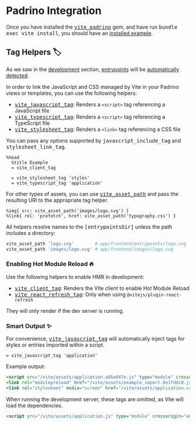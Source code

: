 [tag helpers]: /guide/rails.html#tag-helpers-%F0%9F%8F%B7
[discussions]: https://github.com/ElMassimo/vite_ruby/discussions
[rails]: https://rubyonrails.org/
[webpacker]: https://github.com/rails/webpacker
[vite rails]: https://github.com/ElMassimo/vite_ruby
[vite]: https://vitejs.dev/
[vite-templates]: https://github.com/vitejs/vite/tree/main/packages/create-app
[plugins]: https://vitejs.dev/plugins/
[configuration reference]: /config/
[build]: /config/#build-options
[dev options]: /config/#development-options
[json config]: /config/#shared-configuration-file-%F0%9F%93%84
[vite config]: /config/#configuring-vite-%E2%9A%A1
[sourceCodeDir]: /config/#sourcecodedir
[autoBuild]: /config/#autobuild
[entrypoints]: /guide/development.html#entrypoints-⤵%EF%B8%8F
[helpers]: https://github.com/ElMassimo/vite_ruby/blob/main/vite_padrino/lib/vite_padrino/tag_helpers.rb
[development]: /guide/development
[vite_padrino]: https://github.com/ElMassimo/vite_ruby/tree/main/vite_padrino
[padrino]: https://padrinorb.com/
[installed example]: https://github.com/ElMassimo/vite_ruby/tree/main/examples/padrino_blog_tutorial

# Padrino Integration

Once you have installed the <kbd>[vite_padrino]</kbd> gem, and have run <kbd>bundle exec vite install</kbd>,
you should have an [installed example].

## Tag Helpers 🏷

As we saw in the [development] section, [entrypoints] will be [automatically detected][entrypoints].

In order to link the JavaScript and CSS managed by Vite in your Padrino views or
templates, you can use the following helpers:

- <kbd>[vite_javascript_tag][helpers]</kbd>: Renders a `<script>` tag referencing a JavaScript file
- <kbd>[vite_typescript_tag][helpers]</kbd>: Renders a `<script>` tag referencing a TypeScript file
- <kbd>[vite_stylesheet_tag][helpers]</kbd>: Renders a `<link>` tag referencing a CSS file

You can pass any options supported by <kbd>javascript_include_tag</kbd> and <kbd>stylesheet_link_tag</kbd>.

```haml
%head
  %title Example
  = vite_client_tag

  = vite_stylesheet_tag 'styles'
  = vite_typescript_tag 'application'
```

For other types of assets, you can use <kbd>[vite_asset_path][helpers]</kbd> and pass the resulting URI to the appropriate tag helper.

```haml
%img{ src: vite_asset_path('images/logo.svg') }
%link{ rel: 'prefetch', href: vite_asset_path('typography.css') }
```

All helpers resolve names to the <kbd>[entrypointsDir]</kbd>
unless the path includes a directory:

```ruby
vite_asset_path 'logo.svg'        # app/frontend/entrypoints/logo.svg
vite_asset_path 'images/logo.svg' # app/frontend/images/logo.svg
```

### Enabling Hot Module Reload 🔥

Use the following helpers to enable HMR in development:

- <kbd>[vite_client_tag][helpers]</kbd>: Renders the Vite client to enable Hot Module Reload
- <kbd>[vite_react_refresh_tag][helpers]</kbd>: Only when using `@vitejs/plugin-react-refresh`

They will only render if the dev server is running.

### Smart Output ✨

For convenience, <kbd>[vite_javascript_tag][helpers]</kbd> will automatically inject tags for styles or entries imported within a script.

```haml
= vite_javascript_tag 'application'
```

Example output:

```html
<script src="/vite/assets/application.a0ba047e.js" type="module" crossorigin="anonymous"/>
<link rel="modulepreload" href="/vite/assets/example_import.8e1fddc0.js" as="script" type="text/javascript" crossorigin="anonymous">
<link rel="stylesheet" media="screen" href="/vite/assets/application.cccfef34.css">
```

When running the development server, these tags are omitted, as Vite will load the dependencies.

```html
<script src="/vite/assets/application.js" type="module" crossorigin="anonymous"/>
```
